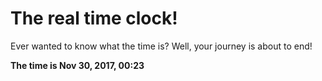 # The real time clock!

Ever wanted to know what the time is? Well, your journey is about to end!

**The time is Nov 30, 2017, 00:23**